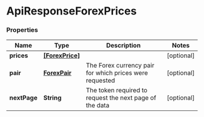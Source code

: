 # ApiResponseForexPrices

### Properties
Name | Type | Description | Notes
------------ | ------------- | ------------- | -------------
**prices** | [**[ForexPrice]**](ForexPrice.md) |  | [optional] 
**pair** | [**ForexPair**](ForexPair.md) | The Forex currency pair for which prices were requested | [optional] 
**nextPage** | **String** | The token required to request the next page of the data | [optional] 



